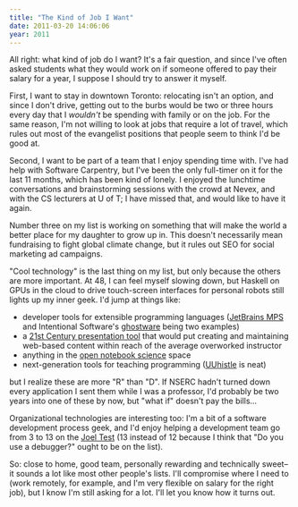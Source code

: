 ```yaml
---
title: "The Kind of Job I Want"
date: 2011-03-20 14:06:06
year: 2011
---
```

All right: what kind of job do I want?  It's a fair question, and since I've often asked students what they would work on if someone offered to pay their salary for a year, I suppose I should try to answer it myself.

First, I want to stay in downtown Toronto: relocating isn't an option, and since I don't drive, getting out to the burbs would be two or three hours every day that I <em>wouldn't</em> be spending with family or on the job.  For the same reason, I'm not willing to look at jobs that require a lot of travel, which rules out most of the evangelist positions that people seem to think I'd be good at.

Second, I want to be part of a team that I enjoy spending time with.  I've had help with Software Carpentry, but I've been the only full-timer on it for the last 11 months, which has been kind of lonely.  I enjoyed the lunchtime conversations and brainstorming sessions with the crowd at Nevex, and with the CS lecturers at U of T; I have missed that, and would like to have it again.

Number three on my list is working on something that will make the world a better place for my daughter to grow up in.  This doesn't necessarily mean fundraising to fight global climate change, but it rules out SEO for social marketing ad campaigns.

"Cool technology" is the last thing on my list, but only because the others are more important.  At 48, I can feel myself slowing down, but Haskell on GPUs in the cloud to drive touch-screen interfaces for personal robots still lights up my inner geek.  I'd jump at things like:
<ul>
  <li>developer tools for extensible programming languages (<a href="http://www.jetbrains.com/mps/">JetBrains MPS</a> and Intentional Software's <a href="http://msdn.microsoft.com/en-us/data/dd727740.aspx">ghostware</a> being two examples)</li>
  <li>a <a href="https://software-carpentry.org/2010/11/ratios-and-rework/">21st Century presentation tool</a> that would put creating and maintaining web-based content within reach of the average overworked instructor</li>
  <li>anything in the <a href="http://onschallenge.wikispaces.com/">open notebook science</a> space</li>
  <li>next-generation tools for teaching programming (<a href="http://uuhistle.org/">UUhistle</a> is neat)</li>
</ul>
but I realize these are more "R" than "D".  If NSERC hadn't turned down every application I sent them while I was a professor, I'd probably be two years into one of these by now, but "what if" doesn't pay the bills…

Organizational technologies are interesting too: I'm a bit of a software development process geek, and I'd enjoy helping a development team go from 3 to 13 on the <a href="http://www.joelonsoftware.com/articles/fog0000000043.html">Joel Test</a> (13 instead of 12 because I think that "Do you use a debugger?" ought to be on the list).

So: close to home, good team, personally rewarding and technically sweet–it sounds a lot like most other people's lists.  I'll compromise where I need to (work remotely, for example, and I'm very flexible on salary for the right job), but I know I'm still asking for a lot.  I'll let you know how it turns out.

